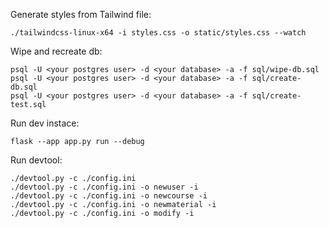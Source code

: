 Generate styles from Tailwind file:
```
./tailwindcss-linux-x64 -i styles.css -o static/styles.css --watch
```
 
Wipe and recreate db:
```
psql -U <your postgres user> -d <your database> -a -f sql/wipe-db.sql
psql -U <your postgres user> -d <your database> -a -f sql/create-db.sql
psql -U <your postgres user> -d <your database> -a -f sql/create-test.sql
```

Run dev instace:
```
flask --app app.py run --debug
```

Run devtool:
```
./devtool.py -c ./config.ini
./devtool.py -c ./config.ini -o newuser -i
./devtool.py -c ./config.ini -o newcourse -i
./devtool.py -c ./config.ini -o newmaterial -i
./devtool.py -c ./config.ini -o modify -i
```
